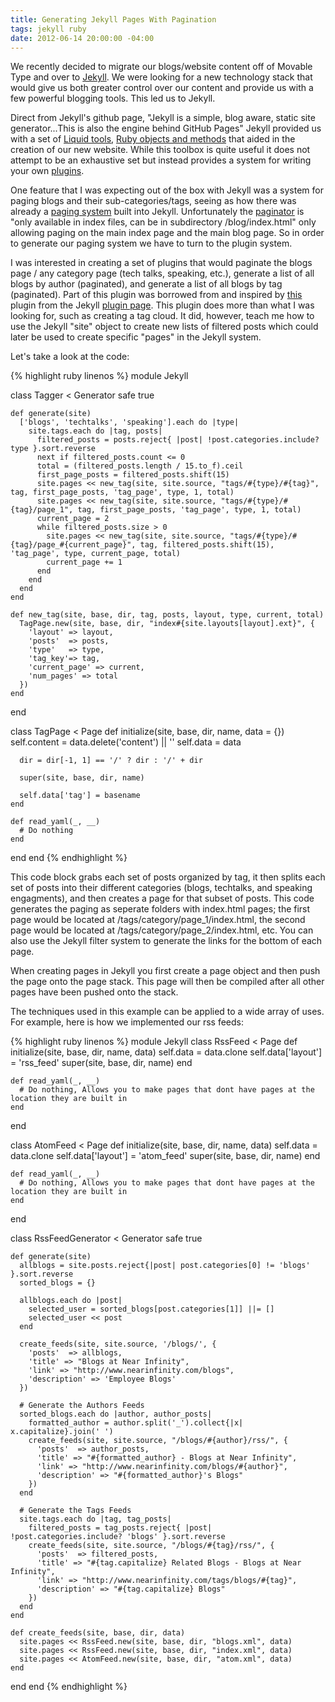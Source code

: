 ```yaml
---
title: Generating Jekyll Pages With Pagination
tags: jekyll ruby
date: 2012-06-14 20:00:00 -04:00
---
```


We recently decided to migrate our blogs/website content off of Movable Type and over to [Jekyll](https://github.com/mojombo/jekyll). We were looking for a new technology stack that would give us both greater control over our content and provide us with a few powerful blogging tools. This led us to Jekyll.

Direct from Jekyll's github page, "Jekyll is a simple, blog aware, static site generator...This is also the engine behind GitHub Pages" Jekyll provided us with a set of [Liquid tools](https://github.com/mojombo/jekyll/wiki/liquid-extensions), [Ruby objects and methods](https://github.com/mojombo/jekyll/wiki/template-data) that aided in the creation of our new website. While this toolbox is quite useful it does not attempt to be an exhaustive set but instead provides a system for writing your own [plugins](https://github.com/mojombo/jekyll/wiki/Plugins).

One feature that I was expecting out of the box with Jekyll was a system for paging blogs and their sub-categories/tags, seeing as how there was already a [paging system](https://github.com/mojombo/jekyll/wiki/template-data) built into Jekyll. Unfortunately the [paginator](https://github.com/mojombo/jekyll/wiki/template-data) is "only available in index files, can be in subdirectory /blog/index.html" only allowing paging on the main index page and the main blog page. So in order to generate our paging system we have to turn to the plugin system.

I was interested in creating a set of plugins that would paginate the blogs page / any category page (tech talks, speaking, etc.), generate a list of all blogs by author (paginated), and generate a list of all blogs by tag (paginated). Part of this plugin was borrowed from and inspired by [this](https://github.com/pattex/jekyll-tagging/blob/master/lib/jekyll/tagging.rb) plugin from the Jekyll [plugin page](https://github.com/mojombo/jekyll/wiki/Plugins). This plugin does more than what I was looking for, such as creating a tag cloud. It did, however, teach me how to use the Jekyll "site" object to create new lists of filtered posts which could later be used to create specific "pages" in the Jekyll system.

Let's take a look at the code:

{% highlight ruby linenos %}
module Jekyll

  class Tagger < Generator
    safe true

    def generate(site)
      ['blogs', 'techtalks', 'speaking'].each do |type|
        site.tags.each do |tag, posts|
          filtered_posts = posts.reject{ |post| !post.categories.include? type }.sort.reverse
          next if filtered_posts.count <= 0
          total = (filtered_posts.length / 15.to_f).ceil
          first_page_posts = filtered_posts.shift(15)
          site.pages << new_tag(site, site.source, "tags/#{type}/#{tag}", tag, first_page_posts, 'tag_page', type, 1, total)
          site.pages << new_tag(site, site.source, "tags/#{type}/#{tag}/page_1", tag, first_page_posts, 'tag_page', type, 1, total)
          current_page = 2
          while filtered_posts.size > 0
            site.pages << new_tag(site, site.source, "tags/#{type}/#{tag}/page_#{current_page}", tag, filtered_posts.shift(15), 'tag_page', type, current_page, total)
            current_page += 1
          end
        end
      end
    end

    def new_tag(site, base, dir, tag, posts, layout, type, current, total)
      TagPage.new(site, base, dir, "index#{site.layouts[layout].ext}", {
        'layout' => layout,
        'posts'  => posts,
        'type'   => type,
        'tag_key'=> tag,
        'current_page' => current,
        'num_pages' => total
      })
    end
  end

  class TagPage < Page
    def initialize(site, base, dir, name, data = {})
      self.content = data.delete('content') || ''
      self.data    = data

      dir = dir[-1, 1] == '/' ? dir : '/' + dir

      super(site, base, dir, name)

      self.data['tag'] = basename
    end

    def read_yaml(_, __)
      # Do nothing
    end
  end
end
{% endhighlight %}


This code block grabs each set of posts organized by tag, it then splits each set of posts into their different categories (blogs, techtalks, and speaking engagments), and then creates a page for that subset of posts. This code generates the paging as seperate folders with index.html pages; the first page would be located at /tags/category/page_1/index.html, the second page would be located at /tags/category/page_2/index.html, etc. You can also use the Jekyll filter system to generate the links for the bottom of each page.

When creating pages in Jekyll you first create a page object and then push the page onto the page stack. This page will then be compiled after all other pages have been pushed onto the stack.

The techniques used in this example can be applied to a wide array of uses. For example, here is how we implemented our rss feeds:

{% highlight ruby linenos %}
module Jekyll
  class RssFeed < Page
    def initialize(site, base, dir, name, data)
      self.data = data.clone
      self.data['layout'] = 'rss_feed'
      super(site, base, dir, name)
    end

    def read_yaml(_, __)
      # Do nothing, Allows you to make pages that dont have pages at the location they are built in
    end
  end

  class AtomFeed < Page
    def initialize(site, base, dir, name, data)
      self.data = data.clone
      self.data['layout'] = 'atom_feed'
      super(site, base, dir, name)
    end

    def read_yaml(_, __)
      # Do nothing, Allows you to make pages that dont have pages at the location they are built in
    end
  end

  class RssFeedGenerator < Generator
    safe true

    def generate(site)
      allblogs = site.posts.reject{|post| post.categories[0] != 'blogs' }.sort.reverse
      sorted_blogs = {}

      allblogs.each do |post|
        selected_user = sorted_blogs[post.categories[1]] ||= []
        selected_user << post
      end

      create_feeds(site, site.source, '/blogs/', {
        'posts'  => allblogs,
        'title' => "Blogs at Near Infinity",
        'link' => "http://www.nearinfinity.com/blogs",
        'description' => 'Employee Blogs'
      })

      # Generate the Authors Feeds
      sorted_blogs.each do |author, author_posts|
        formatted_author = author.split('_').collect{|x| x.capitalize}.join(' ')
        create_feeds(site, site.source, "/blogs/#{author}/rss/", {
          'posts'  => author_posts,
          'title' => "#{formatted_author} - Blogs at Near Infinity",
          'link' => "http://www.nearinfinity.com/blogs/#{author}",
          'description' => "#{formatted_author}'s Blogs"
        })
      end

      # Generate the Tags Feeds
      site.tags.each do |tag, tag_posts|
        filtered_posts = tag_posts.reject{ |post| !post.categories.include? 'blogs' }.sort.reverse
        create_feeds(site, site.source, "/blogs/#{tag}/rss/", {
          'posts'  => filtered_posts,
          'title' => "#{tag.capitalize} Related Blogs - Blogs at Near Infinity",
          'link' => "http://www.nearinfinity.com/tags/blogs/#{tag}",
          'description' => "#{tag.capitalize} Blogs"
        })
      end
    end

    def create_feeds(site, base, dir, data)
      site.pages << RssFeed.new(site, base, dir, "blogs.xml", data)
      site.pages << RssFeed.new(site, base, dir, "index.xml", data)
      site.pages << AtomFeed.new(site, base, dir, "atom.xml", data)
    end
  end
end
{% endhighlight %}